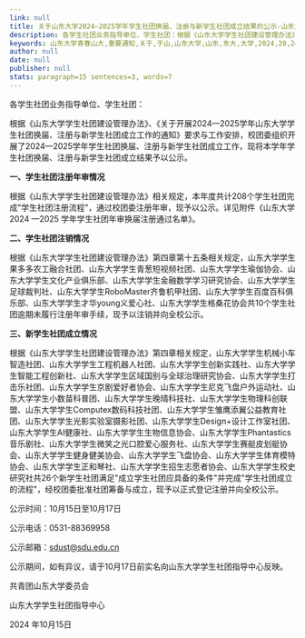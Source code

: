 ```yaml
---
link: null
title: 关于山东大学2024—2025学年学生社团换届、注册与新学生社团成立结果的公示-山东大学青春山大
description: 各学生社团业务指导单位、学生社团：根据《山东大学学生社团建设管理办法》、《关于开展2024—2025学年山东大学学生社团换届、注册与新学生社团成立工作的通知》要求与工作安排，校团委组织开展了2024—2025学年学生社团换届、注册与新学生社团成立工作，现将本学年学生社团换届、注册与新学生社团成立结果予以公示。 一、学生社团注册年审情况 根据《山东大学学生社团建设管理办法》相关规定，本年度共计208个学生社团完成“学...
keywords: 山东大学青春山大,重要通知,关于,于山,山东大学,山东,东大,大学,2024,20,24,2025,25,学年,学生,社团,换届,注册,新学,成立,结果,公示
author: null
date: null
publisher: null
stats: paragraph=15 sentences=3, words=7
---
```

各学生社团业务指导单位、学生社团：

根据《山东大学学生社团建设管理办法》、《关于开展2024—2025学年山东大学学生社团换届、注册与新学生社团成立工作的通知》要求与工作安排，校团委组织开展了2024—2025学年学生社团换届、注册与新学生社团成立工作，现将本学年学生社团换届、注册与新学生社团成立结果予以公示。

**一、学生社团注册年审情况**

根据《山东大学学生社团建设管理办法》相关规定，本年度共计208个学生社团完成"学生社团注册流程"，通过校团委注册年审，现予以公示。详见附件《山东大学2024 —2025 学年学生社团年审换届注册通过名单》。

**二、学生社团注销情况**

根据《山东大学学生社团建设管理办法》第四章第十五条相关规定，山东大学学生果多多农工融合社团、山东大学学生青葱短视频社团、山东大学学生瑜伽协会、山东大学学生文化产业俱乐部、山东大学学生金融数学学习研究协会、山东大学学生足球裁判社、山东大学学生RoboMaster齐鲁机甲社团、山东大学学生百度百科俱乐部、山东大学学生才华young义爱心社、山东大学学生格桑花协会共10个学生社团逾期未履行注册年审手续，现予以注销并向全校公示。

**三、新学生社团成立情况**

根据《山东大学学生社团建设管理办法》第四章相关规定，山东大学学生机械小车智造社团、山东大学学生工程机器人社团、山东大学学生创新实践社、山东大学学生智能工程创新社、山东大学学生区域国别与全球治理研究协会、山东大学学生打击乐社团、山东大学学生京剧爱好者协会、山东大学学生尼克飞盘户外运动社、山东大学学生小数苗科普团、山东大学学生晚晴科技社、山东大学学生物理科创联盟、山东大学学生Computex数码科技社团、山东大学学生雏鹰添翼公益教育社团、山东大学学生光影实验室摄影社团、山东大学学生Design+设计工作室社团、山东大学学生AI健康社、山东大学学生生物信息协会、山东大学学生Phantastics音乐剧社、山东大学学生微笑之光口腔爱心服务社、山东大学学生赛艇皮划艇协会、山东大学学生健身健美协会、山东大学学生飞盘协会、山东大学学生体育模特协会、山东大学学生正和琴社、山东大学学生招生志愿者协会、山东大学学生校史研究社共26个新学生社团满足"成立学生社团应具备的条件"并完成"学生社团成立的流程"，经校团委批准社团筹备与成立，现予以正式登记注册并向全校公示。

公示时间：10月15日至10月17日

公示电话：0531-88369958

公示邮箱：sdust@sdu.edu.cn

公示期间，如有异议，请于10月17日前实名向山东大学学生社团指导中心反映。

共青团山东大学委员会

山东大学学生社团指导中心

2024 年10月15日
